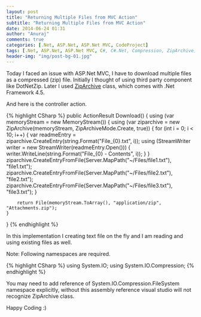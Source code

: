 ```yaml
---
layout: post
title: "Returning Multiple Files from MVC Action"
subtitle: "Returning Multiple Files from MVC Action"
date: 2014-06-24 01:31
author: "Anuraj"
comments: true
categories: [.Net, ASP.Net, ASP.Net MVC, CodeProject]
tags: [.Net, ASP.Net, ASP.Net MVC, C#, C#.Net, Compression, ZipArchive]
header-img: "img/post-bg-01.jpg"
---
```

Today I faced an issue with ASP.Net MVC, I have to download multiple files as a compressed (zip) file. Initially I thought of using third party component like DotNetZip. Later I used [ZipArchive](http://msdn.microsoft.com/en-us/library/system.io.compression.ziparchive.aspx) class, which comes with .Net Framework 4.5.

And here is the controller action.

{% highlight CSharp %}
public ActionResult Download()
{
    using (var memoryStream = new MemoryStream())
    {
        using (var ziparchive = new ZipArchive(memoryStream, ZipArchiveMode.Create, true))
        {
            for (int i = 0; i < 10; i++)
            {
                var readmeEntry = ziparchive.CreateEntry(string.Format("File_{0}.txt", i));
                using (StreamWriter writer = new StreamWriter(readmeEntry.Open()))
                {
                    writer.WriteLine(string.Format("File_{0} - Contents", i));
                }
            }
            ziparchive.CreateEntryFromFile(Server.MapPath("~/Files/file1.txt"), "file1.txt");
            ziparchive.CreateEntryFromFile(Server.MapPath("~/Files/file2.txt"), "file2.txt");
            ziparchive.CreateEntryFromFile(Server.MapPath("~/Files/file3.txt"), "file3.txt");
        }

        return File(memoryStream.ToArray(), "application/zip", "Attachments.zip");
    }
}
{% endhighlight %}

In this implementation I creating text file on the fly and I am reading and using existing files as well.

Note: Following namespaces are required.

{% highlight CSharp %}
using System.IO;
using System.IO.Compression;
{% endhighlight %}

You may need to add reference of System.IO.Compression.FileSystem namespace explicitly, without this assembly reference visual studio will not recognize ZipArchive class.

Happy Coding :)
